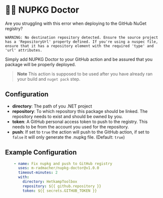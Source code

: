 # 🧑‍⚕️ NUPKG Doctor

Are you struggling with this error when deploying to the GitHub NuGet registry?
```
WARNING: No destination repository detected. Ensure the source project has a 'RepositoryUrl' property defined. If you're using a nuspec file, ensure that it has a repository element with the required 'type' and 'url' attributes.
```
Simply add NUPKG Doctor to your GitHub action and be assured that you package will be properly deployed.

> **Note**
> This action is supposed to be used after you have already ran your build and `nuget pack` step.

## Configuration

- **directory**: The path of you .NET project
- **repository**: To which repository this package should be linked. The repository needs to exist and should be owned by you.
- **token**: A GitHub personal access token to push to the registry. This needs to be from the account you used for the repository.
- **push**: If set to `true` the action will push to the GitHub action, if set to `false` it will only generate the .nupkg file. (Default: `true`)

## Example Configuration

```YAML
    - name: Fix nupkg and push to GitHub registry
      uses: m-radmacher/nupkg-doctor@v1.0.0
      timeout-minutes: 2
      with:
        directory: HetkampToolbox
        repository: ${{ github.repository }}
        token: ${{ secrets.GITHUB_TOKEN }}
```
